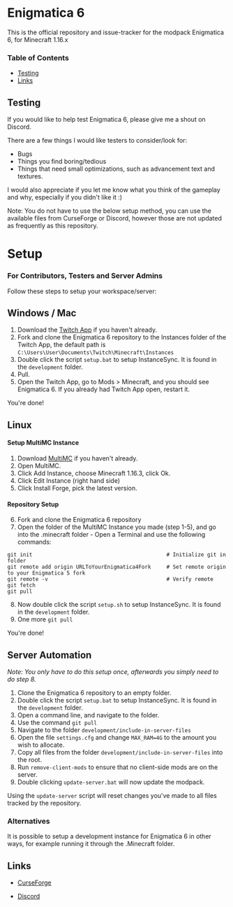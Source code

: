 # Enigmatica 6

This is the official repository and issue-tracker for the modpack Enigmatica 6, for Minecraft 1.16.x

### Table of Contents
* [Testing](#testing)
* [Links](#links)

## Testing
If you would like to help test Enigmatica 6, please give me a shout on Discord.

There are a few things I would like testers to consider/look for:

* Bugs
* Things you find boring/tedious
* Things that need small optimizations, such as advancement text and textures.

I would also appreciate if you let me know what you think of the gameplay and why, especially if you didn't like it :)

Note: You do not have to use the below setup method, you can use the available files from CurseForge or Discord, however those are not updated as frequently as this repository.

# Setup 

### For Contributors, Testers and Server Admins

Follow these steps to setup your workspace/server:

## Windows / Mac

1) Download the [Twitch App](https://www.twitch.tv/downloads) if you haven't already.
2) Fork and clone the Enigmatica 6 repository to the Instances folder of the Twitch App, the default path is `C:\Users\User\Documents\Twitch\Minecraft\Instances`
3) Double click the script `setup.bat` to setup InstanceSync. It is found in the `development` folder.
4) Pull.
5) Open the Twitch App, go to Mods > Minecraft, and you should see Enigmatica 6. If you already had Twitch App open, restart it.

You're done!

## Linux

#### Setup MultiMC Instance

1) Download [MultiMC](https://multimc.org/#Download) if you haven't already.
2) Open MultiMC.
3) Click Add Instance, choose Minecraft 1.16.3, click Ok.
4) Click Edit Instance (right hand side)
5) Click Install Forge, pick the latest version.

#### Repository Setup

6) Fork and clone the Enigmatica 6 repository
7) Open the folder of the MultiMC Instance you made (step 1-5), and go into the .minecraft folder - Open a Terminal and use the following commands:

```
git init                                           # Initialize git in folder
git remote add origin URLToYourEnigmatica4Fork     # Set remote origin to your Enigmatica 5 fork
git remote -v                                      # Verify remote
git fetch
git pull
```

8) Now double click the script `setup.sh` to setup InstanceSync. It is found in the `development` folder.
9) One more `git pull`

You're done!

## Server Automation

*Note: You only have to do this setup once, afterwards you simply need to do step 8.*
1) Clone the Enigmatica 6 repository to an empty folder.
2) Double click the script `setup.bat` to setup InstanceSync. It is found in the `development` folder.
3) Open a command line, and navigate to the folder.
4) Use the command `git pull`
5) Navigate to the folder `development/include-in-server-files`
6) Open the file `settings.cfg` and change `MAX_RAM=4G` to the amount you wish to allocate.
7) Copy all files from the folder `development/include-in-server-files` into the root.
8) Run `remove-client-mods` to ensure that no client-side mods are on the server.
9) Double clicking `update-server.bat` will now update the modpack.

Using the `update-server` script will reset changes you've made to all files tracked by the repository.

### Alternatives

It is possible to setup a development instance for Enigmatica 6 in other ways, for example running it through the .Minecraft folder.

## Links

* [CurseForge](https://www.curseforge.com/minecraft/modpacks/enigmatica6)

* [Discord](https://discord.gg/HnWNd7X)
